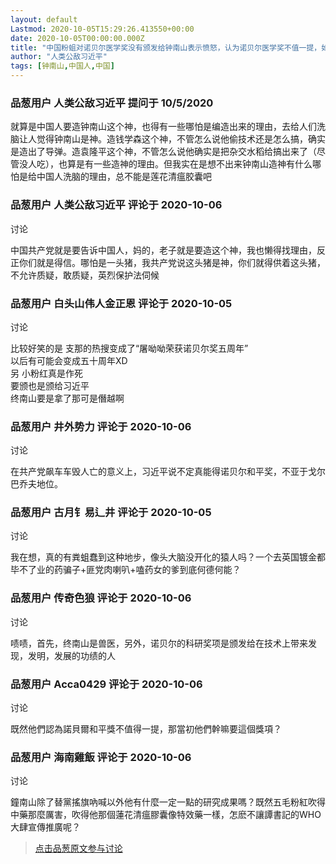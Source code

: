 ```yaml
---
layout: default
Lastmod: 2020-10-05T15:29:26.413550+00:00
date: 2020-10-05T00:00:00.000Z
title: "中国粉蛆对诺贝尔医学奖没有颁发给钟南山表示愤怒，认为诺贝尔医学奖不值一提，如何平价？"
author: "人类公敌习近平"
tags: [钟南山,中国人,中国]
---
```



### 品葱用户 **人类公敌习近平** 提问于 10/5/2020
    
就算是中国人要造钟南山这个神，也得有一些哪怕是编造出来的理由，去给人们洗脑让人觉得钟南山是神。造钱学森这个神，不管怎么说他偷技术还是怎么搞，确实是造出了导弹。造袁隆平这个神，不管怎么说他确实是把杂交水稻给搞出来了（尽管没人吃），也算是有一些造神的理由。但我实在是想不出来钟南山造神有什么哪怕是给中国人洗脑的理由，总不能是莲花清瘟胶囊吧
    
                

### 品葱用户 **人类公敌习近平** 评论于 2020-10-06
讨论

        
中国共产党就是要告诉中国人，妈的，老子就是要造这个神，我也懒得找理由，反正你们就是得信。哪怕是一头猪，我共产党说这头猪是神，你们就得供着这头猪，不允许质疑，敢质疑，英烈保护法伺候
        
                

### 品葱用户 **白头山伟人金正恩** 评论于 2020-10-05
讨论

        
比较好笑的是 支那的热搜变成了“屠呦呦荣获诺贝尔奖五周年”  
以后有可能会变成五十周年XD  
另 小粉红真是作死  
要颁也是颁给习近平  
终南山要是拿了那可是僭越啊
        
                

### 品葱用户 **井外势力** 评论于 2020-10-06
讨论

        
在共产党飙车车毁人亡的意义上，习近平说不定真能得诺贝尔和平奖，不亚于戈尔巴乔夫地位。
        
                

### 品葱用户 **古月钅易辶井** 评论于 2020-10-05
讨论

        
我在想，真的有粪蛆蠢到这种地步，像头大脑没开化的猿人吗？一个去英国镀金都毕不了业的药骗子+匪党肉喇叭+嗑药女的爹到底何德何能？
        
                

### 品葱用户 **传奇色狼** 评论于 2020-10-06
讨论

        
啧啧，首先，终南山是兽医，另外，诺贝尔的科研奖项是颁发给在技术上带来发现，发明，发展的功绩的人
        
                

### 品葱用户 **Acca0429** 评论于 2020-10-06
讨论

        
既然他們認為諾貝爾和平獎不值得一提，那當初他們幹嘛要這個獎項？
        
                

### 品葱用户 **海南雞飯** 评论于 2020-10-06
讨论

        
鐘南山除了替黨搖旗吶喊以外他有什麼一定一點的研究成果嗎？既然五毛粉紅吹得中藥那麼厲害，吹得他那個蓮花清瘟膠囊像特效藥一樣，怎麽不讓譚書記的WHO大肆宣傳推廣呢？
        
                





> [点击品葱原文参与讨论](https://pincong.rocks/question/31810)

